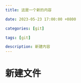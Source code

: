 ```yaml
---
title: 这是一个新的内容

date: 2023-05-23 17:00:00 +0800

categories: [git]

tags: [git]

description: 新建内容
---
```


# 新建文件